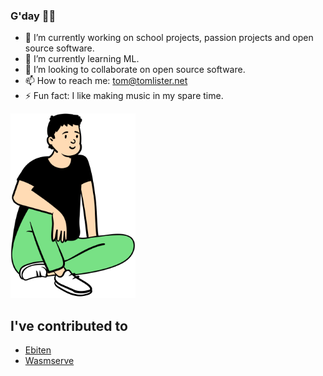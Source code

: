 ### G'day 👋🦘

<div><ul>
<li class="has-line-data" data-line-start="0" data-line-end="1">🔭 I’m currently working on school projects, passion projects and open source software.</li>
<li class="has-line-data" data-line-start="1" data-line-end="2">🌱 I’m currently learning ML.</li>
<li class="has-line-data" data-line-start="2" data-line-end="3">👯 I’m looking to collaborate on open source software.</li>
<li class="has-line-data" data-line-start="3" data-line-end="4">📫 How to reach me: <a href="mailto:tom@tomlister.net">tom@tomlister.net</a></li>
<li class="has-line-data" data-line-start="4" data-line-end="5">⚡ Fun fact: I like making music in my spare time.</li>
</ul></div><div><img src="https://github.com/tomlister/tomlister/blob/master/download%20(1).png?raw=true" width="200"></div>

## I've contributed to
- [Ebiten](https://github.com/hajimehoshi/ebiten)
- [Wasmserve](https://github.com/hajimehoshi/wasmserve)
